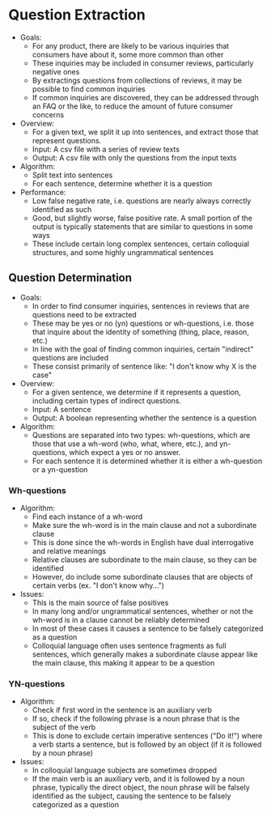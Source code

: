 # Question Extraction

* Goals:
    * For any product, there are likely to be various inquiries that consumers have about it, some more common than other
    * These inquiries may be included in consumer reviews, particularly negative ones
    * By extractings questions from collections of reviews, it may be possible to find common inquiries
    * If common inquiries are discovered, they can be addressed through an FAQ or the like, to reduce the amount of future consumer concerns
* Overview:
    * For a given text, we split it up into sentences, and extract those that represent questions.
    * Input: A csv file with a series of review texts
    * Output: A csv file with only the questions from the input texts
* Algorithm:
    * Split text into sentences
    * For each sentence, determine whether it is a question
* Performance:
    * Low false negative rate, i.e. questions are nearly always correctly identified as such
    * Good, but slightly worse, false positive rate. A small portion of the output is typically statements that are similar to questions in some ways
    * These include certain long complex sentences, certain colloquial structures, and some highly ungrammatical sentences

## Question Determination
* Goals:
    * In order to find consumer inquiries, sentences in reviews that are questions need to be extracted
    * These may be yes or no (yn) questions or wh-questions, i.e. those that inquire about the identity of something (thing, place, reason, etc.)
    * In line with the goal of finding common inquiries, certain "indirect" questions are included
    * These consist primarily of sentence like: "I don't know why X is the case"
* Overview:
    * For a given sentence, we determine if it represents a question, including certain types of indirect questions.
    * Input: A sentence
    * Output: A boolean representing whether the sentence is a question
* Algorithm:
    * Questions are separated into two types: wh-questions, which are those that use a wh-word (who, what, where, etc.), and yn-questions, which expect a yes or no answer.
    * For each sentence it is determined whether it is either a wh-question or a yn-question

### Wh-questions
* Algorithm:
    * Find each instance of a wh-word
    * Make sure the wh-word is in the main clause and not a subordinate clause
    * This is done since the wh-words in English have dual interrogative and relative meanings
    * Relative clauses are subordinate to the main clause, so they can be identified
    * However, do include some subordinate clauses that are objects of certain verbs (ex. "I don't know why...")
* Issues:
    * This is the main source of false positives
    * In many long and/or ungrammatical sentences, whether or not the wh-word is in a clause cannot be reliably determined
    * In most of these cases it causes a sentence to be falsely categorized as a question
    * Colloquial language often uses sentence fragments as full sentences, which generally makes a subordinate clause appear like the main clause, this making it appear to be a question

### YN-questions
* Algorithm:
    * Check if first word in the sentence is an auxiliary verb
    * If so, check if the following phrase is a noun phrase that is the subject of the verb
    * This is done to exclude certain imperative sentences ("Do it!") where a verb starts a sentence, but is followed by an object (if it is followed by a noun phrase)
* Issues:
    * In colloquial language subjects are sometimes dropped
    * If the main verb is an auxiliary verb, and it is followed by a noun phrase, typically the direct object, the noun phrase will be falsely identified as the subject, causing the sentence to be falsely categorized as a question